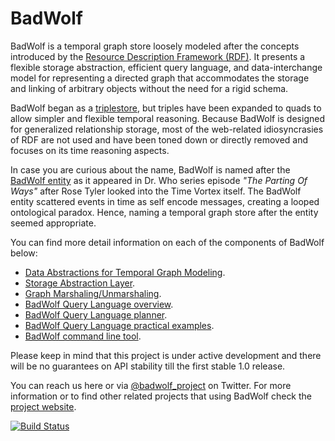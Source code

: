 # BadWolf

BadWolf is a temporal graph store loosely modeled after the concepts introduced
by the
[Resource Description Framework (RDF)](https://en.wikipedia.org/wiki/Resource_Description_Framework).
It presents a flexible storage abstraction, efficient query language, and
data-interchange model for representing a directed graph that accommodates the
storage and linking of arbitrary objects without the need for a rigid schema.

BadWolf began as a [triplestore](https://en.wikipedia.org/wiki/Triplestore),
but triples have been expanded to quads to allow simpler and flexible temporal
reasoning. Because BadWolf is designed for generalized relationship storage,
most of the web-related idiosyncrasies of RDF are not used and have been toned
down or directly removed and focuses on its time reasoning aspects.

In case you are curious about the name, BadWolf is named after the
[BadWolf entity](http://tardis.wikia.com/wiki/Bad_Wolf_(entity) ) as it appeared
in Dr. Who series episode _"The Parting Of Ways"_ after Rose Tyler looked into
the Time Vortex itself. The BadWolf entity scattered events in time as self
encode messages, creating a looped ontological paradox. Hence, naming a temporal
graph store after the entity seemed appropriate.

You can find more detail information on each of the components of BadWolf below:

* [Data Abstractions for Temporal Graph Modeling](./docs/temporal_graph_modeling.md).
* [Storage Abstraction Layer](./docs/storage_abstraction_layer.md).
* [Graph Marshaling/Unmarshaling](./docs/graph_serialization.md).
* [BadWolf Query Language overview](./docs/bql.md).
* [BadWolf Query Language planner](./docs/bql_query_planner.md).
* [BadWolf Query Language practical examples](./docs/bql_practical_examples.md).
* [BadWolf command line tool](./docs/command_line_tool.md).

Please keep in mind that this project is under active development and there
will be no guarantees on API stability till the first stable 1.0 release.

You can reach us here or via
[@badwolf_project](https://twitter.com/badwolf_project) on Twitter. For
more information or to find other related projects that using BadWolf check the
[project website](http://google.github.io/badwolf/).

[![Build Status](https://travis-ci.org/google/badwolf.svg?branch=master)](https://travis-ci.org/google/badwolf)
